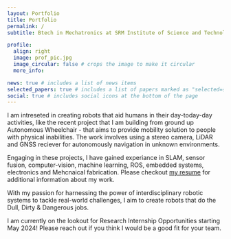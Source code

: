 ```yaml
---
layout: Portfolio
title: Portfolio
permalink: /
subtitle: Btech in Mechatronics at SRM Institute of Science and Technology 

profile:
  align: right
  image: prof_pic.jpg
  image_circular: false # crops the image to make it circular
  more_info: 

news: true # includes a list of news items
selected_papers: true # includes a list of papers marked as "selected={true}"
social: true # includes social icons at the bottom of the page
---
```

I am intreseted in creating robots that aid humans in their day-today-day activities, like the recent project that I am building from ground up Autonomous Wheelchair - that aims to provide mobility solution to people with physical inabilities. The work involves using a stereo camera, LiDAR and GNSS reciever for autonomously navigation in unknown environments.

Engaging in these projects, I have gained experiance in SLAM, sensor fusion, computer-vision, machine learning, ROS, embedded systems, electronics and Mehcnaical fabrication. Please checkout [my resume](/assets/pdf/my_resume.pdf) for additional information about my work.

With my passion for harnessing the power of interdisciplinary robotic systems to tackle real-world challenges, I aim to create robots that do the Dull, Dirty & Dangerous jobs. 

I am currently on the lookout for Research Internship Opportunities starting May 2024! Please reach out if you think I would be a good fit for your team.